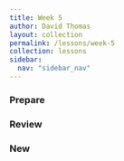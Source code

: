 ```yaml
---
title: Week 5
author: David Thomas
layout: collection
permalink: /lessons/week-5
collection: lessons
sidebar:
  nav: "sidebar_nav"
---
```


### Prepare

### Review

### New
